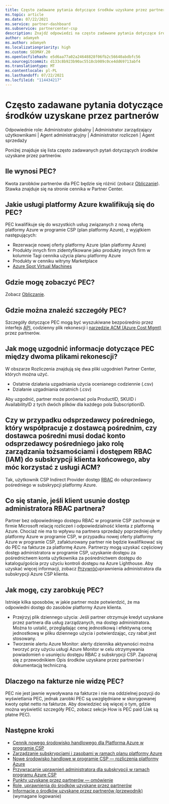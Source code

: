```yaml
---
title: Często zadawane pytania dotyczące środków uzyskane przez partnerów
ms.topic: article
ms.date: 07/22/2021
ms.service: partner-dashboard
ms.subservice: partnercenter-csp
description: Znajdź odpowiedzi na często zadawane pytania dotyczące środków uzyskane przez partnerów.
author: adamyeh
ms.author: adamyeh
ms.localizationpriority: high
ms.custom: SEOMAY.20
ms.openlocfilehash: e5d6aa77a02a24648828f06fb2c56640abdbfc56
ms.sourcegitcommit: d133c8b923b90ac5518cb989c0ce4dd69713abf4
ms.translationtype: MT
ms.contentlocale: pl-PL
ms.lasthandoff: 07/22/2021
ms.locfileid: "114434217"
---
```

# <a name="frequently-asked-questions-for-partner-earned-credit"></a>Często zadawane pytania dotyczące środków uzyskane przez partnerów

Odpowiednie role: Administrator globalny | Administrator zarządzający użytkownikami | Agent administracyjny | Administrator rozliczeń | Agent sprzedaży

Poniżej znajduje się lista często zadawanych pytań dotyczących środków uzyskane przez partnerów.

## <a name="how-much-is-pec"></a>Ile wynosi PEC?

Kwota zarobków partnerów dla PEC będzie się różnić (zobacz [Obliczanie](partner-earned-credit-explanation.md#calculation)). Stawka znajduje się na stronie cennika w Partner Center.

## <a name="what-azure-services-are-eligible-for-pec"></a>Jakie usługi platformy Azure kwalifikują się do PEC?

PEC kwalifikuje się do wszystkich usług związanych z nową ofertą platformy Azure w programie CSP (plan platformy Azure), z wyjątkiem następujących: 
- Rezerwacje nowej oferty platformy Azure (plan platformy Azure)
- Produkty innych firm zidentyfikowane jako produkty innych firm w kolumnie Tagi cennika użycia planu platformy Azure
- Produkty w cenniku witryny Marketplace
- [Azure Spot Virtual Machines](https://partner.microsoft.com/resources/collection/azure-spot-in-csp#/)

## <a name="where-can-i-see-pec"></a>Gdzie mogę zobaczyć PEC?

Zobacz [Obliczanie](partner-earned-credit-explanation.md#calculation).

## <a name="where-can-i-find-pec-details"></a>Gdzie można znaleźć szczegóły PEC?

Szczegóły dotyczące PEC mogą być wyszukiwane bezpośrednio przez interfejs [API,](partner-earned-credit-explanation.md#calculation) codzienny plik rekonescji i [narzędzie ACM (Azure Cost Mgmt)](partner-earned-credit-explanation.md#azure-cost-management-and-pec) przez partnerów.

## <a name="how-can-i-reconcile-my-pec-information-across-the-two-recon-files"></a>Jak mogę uzgodnić informacje dotyczące PEC między dwoma plikami rekonescji?

W obszarze Rozliczenia znajdują się dwa pliki uzgodnień Partner Center, których można użyć.

- Ostatnie działania uzgadniania użycia ocenianego codziennie (.csv)
- Działanie uzgadniania ostatnich (.csv)

Aby uzgodnić, partner może porównać pola ProductID, SKUID i AvailabilityID z tych dwóch plików dla każdego pola SubscriptionID.

## <a name="for-an-indirect-reseller-working-with-an-indirect-provider-does-an-indirect-provider-need-to-add-the-indirect-resellers-account-as-an-rbac-identity-and-access-management-iam-role-to-the-end-customers-subscription-in-order-to-utilize-acm"></a>Czy w przypadku odsprzedawcy pośredniego, który współpracuje z dostawcą pośrednim, czy dostawca pośredni musi dodać konto odsprzedawcy pośredniego jako rolę zarządzania tożsamościami i dostępem RBAC (IAM) do subskrypcji klienta końcowego, aby móc korzystać z usługi ACM?

Tak, użytkownik CSP Indirect Provider dostęp [RBAC](/azure/role-based-access-control/overview) do odsprzedawcy pośredniego w subskrypcji platformy Azure.

## <a name="what-happens-if-a-customer-removes-a-partners-rbac-admin-access"></a>Co się stanie, jeśli klient usunie dostęp administratora RBAC partnera?

Partner bez odpowiedniego dostępu RBAC w programie CSP zachowuje w firmie Microsoft relację rozliczeń i odpowiedzialność klienta z platformą Azure. Chociaż nie ma to wpływu na partnera sprzedaży poprzedniej oferty platformy Azure w programie CSP, w przypadku nowej oferty platformy Azure w programie CSP, zafakturowany partner nie będzie kwalifikować się do PEC na fakturze za platformę Azure. Partnerzy mogą uzyskać częściowy dostęp administratora w programie CSP, uzyskanie dostępu za pośrednictwem konta użytkownika za pośrednictwem dostępu do katalogu/gościa przy użyciu kontroli dostępu na Azure Lighthouse. Aby uzyskać więcej informacji, zobacz [Przywróć](revoke-reinstate-csp.md)uprawnienia administratora dla subskrypcji Azure CSP klienta.

## <a name="how-do-i-know-if-im-earning-pec"></a>Jak mogę, czy zarobkuję PEC?

Istnieje kilka sposobów, w jakie partner może potwierdzić, że ma odpowiedni dostęp do zasobów platformy Azure klienta.

- Przejrzyj plik dziennego użycia: Jeśli partner otrzymuje kredyt uzyskane przez partnera dla usług zarządzanych, ma dostęp administratora. Można to ustalić, przeglądając cenę jednostkową i efektywną cenę jednostkową w pliku dziennego użycia i potwierdzając, czy rabat jest stosowany.
- Tworzenie alertu Azure Monitor: alerty [](/azure/azure-monitor/platform/alerts-activity-log) dziennika aktywności można tworzyć przy użyciu usługi Azure Monitor w celu otrzymywania powiadomień o usunięciu dostępu RBAC z subskrypcji CSP. Zapoznaj się z przewodnikiem Opis środków uzyskane przez partnerów i dokumentacją techniczną.

## <a name="why-dont-i-see-pec-on-the-invoice"></a>Dlaczego na fakturze nie widzę PEC?

PEC nie jest jawnie wywoływana na fakturze i nie ma oddzielnej pozycji do wyświetlania PEC, jednak zarobki PEC są uwzględniane w skorygowanej kwoty opłat netto na fakturze. Aby dowiedzieć się więcej o tym, gdzie można wyświetlić szczegóły PEC, zobacz sekcje How is PEC paid (Jak są płatne PEC).

## <a name="next-steps"></a>Następne kroki

- [Cennik nowego środowisko handlowego dla Platforma Azure w programie CSP](azure-plan-price-list.md)
- [Zarządzanie subskrypcjami i zasobami w ramach planu platformy Azure](azure-plan-manage.md)
- [Nowe środowisko handlowe w programie CSP — rozliczenia platformy Azure](azure-plan-billing.md)
- [Przywracanie uprawnień administratora dla subskrypcji w ramach programu Azure CSP](revoke-reinstate-csp.md)
- [Punkty uzyskane przez partnerów — omówienie](partner-earned-credit.md)
- [Role, uprawnienia do środków uzyskane przez partnerów](azure-roles-perms-pec.md)
- [Informacje o środków uzyskane przez partnerów (przewodnik)](https://partner.microsoft.com/resources/detail/understanding-partner-earned-credit-pdf) (wymagane logowanie)
